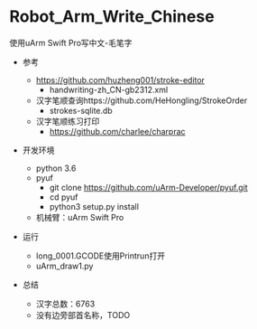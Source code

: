 # Robot_Arm_Write_Chinese
使用uArm Swift Pro写中文-毛笔字

- 参考
    - https://github.com/huzheng001/stroke-editor
        - handwriting-zh_CN-gb2312.xml
    - 汉字笔顺查询https://github.com/HeHongling/StrokeOrder
        - strokes-sqlite.db
    - 汉字笔顺练习打印
        - https://github.com/charlee/charprac

        
        
- 开发环境
    - python 3.6
    - pyuf
        - git clone https://github.com/uArm-Developer/pyuf.git
        - cd pyuf
        - python3 setup.py install
    - 机械臂：uArm Swift Pro
- 运行
    - long_0001.GCODE使用Printrun打开
    - uArm_draw1.py
    
- 总结
    - 汉字总数：6763
    - 没有边旁部首名称，TODO